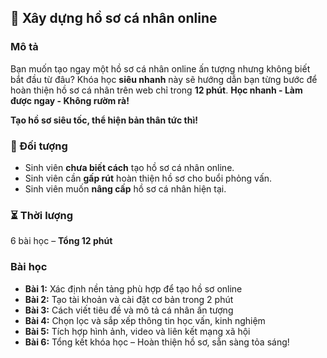 ## 📌 Xây dựng hồ sơ cá nhân online  

### Mô tả  
Bạn muốn tạo ngay một hồ sơ cá nhân online ấn tượng nhưng không biết bắt đầu từ đâu? Khóa học **siêu nhanh** này sẽ hướng dẫn bạn từng bước để hoàn thiện hồ sơ cá nhân trên web chỉ trong **12 phút**. **Học nhanh - Làm được ngay - Không rườm rà!**

**Tạo hồ sơ siêu tốc, thể hiện bản thân tức thì!**  

### 🎯 Đối tượng  
- Sinh viên **chưa biết cách** tạo hồ sơ cá nhân online.  
- Sinh viên cần **gấp rút** hoàn thiện hồ sơ cho buổi phỏng vấn.  
- Sinh viên muốn **nâng cấp** hồ sơ cá nhân hiện tại.  

### ⏳ Thời lượng  
6 bài học – **Tổng 12 phút**  

### Bài học  
- **Bài 1:** Xác định nền tảng phù hợp để tạo hồ sơ online  
- **Bài 2:** Tạo tài khoản và cài đặt cơ bản trong 2 phút  
- **Bài 3:** Cách viết tiêu đề và mô tả cá nhân ấn tượng  
- **Bài 4:** Chọn lọc và sắp xếp thông tin học vấn, kinh nghiệm  
- **Bài 5:** Tích hợp hình ảnh, video và liên kết mạng xã hội  
- **Bài 6:** Tổng kết khóa học – Hoàn thiện hồ sơ, sẵn sàng tỏa sáng!